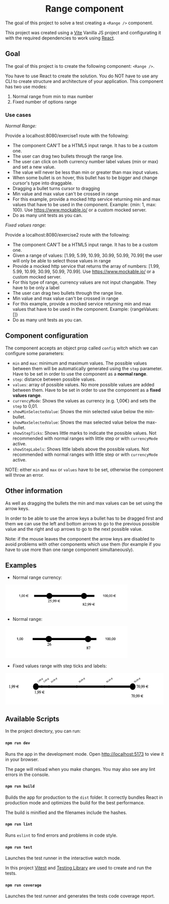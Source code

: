 <h1 align="center">Range component</h1>

The goal of this project to solve a test creating a `<Range />` component.

This project was created using a [Vite](https://vitejs.dev/) Vanilla JS project and configurating it with the required dependencies to work using [React](https://react.dev/).

## Goal

The goal of this project is to create the following component: `<Range />`.

You have to use React to create the solution.
You do NOT have to use any CLI to create structure and architecture of your application.
This component has two use modes:

1. Normal range from min to max number
2. Fixed number of options range

### Use cases

_Normal Range:_

Provide a localhost:8080/exercise1 route with the following:

- The component CAN'T be a HTML5 input range. It has to be a custom one.
- The user can drag two bullets through the range line.
- The user can click on both currency number label values (min or max) and set a
  new value.
- The value will never be less than min or greater than max input values.
- When some bullet is on hover, this bullet has to be bigger and change cursor's type
  into draggable.
- Dragging a bullet turns cursor to dragging
- Min value and max value can't be crossed in range
- For this example, provide a mocked http service returning min and max values
  that have to be used in the component. Example: {min: 1, max: 100}. Use
  https://www.mockable.io/ or a custom mocked
  server.
- Do as many unit tests as you can.

_Fixed values range:_

Provide a localhost:8080/exercise2 route with the following:

- The component CAN'T be a HTML5 input range. It has to be a custom one.
- Given a range of values: [1.99, 5.99, 10.99, 30.99, 50.99, 70.99] the user will only
  be able to select those values in range
- Provide a mocked http service that returns the array of numbers: [1.99, 5.99,
  10.99, 30.99, 50.99, 70.99]. Use https://www.mockable.io/ or a custom mocked
  server.
- For this type of range, currency values are not input changable. They have to be
  only a label
- The user can drag two bullets through the range line.
- Min value and max value can't be crossed in range
- For this example, provide a mocked service returning min and max values that
  have to be used in the component. Example: {rangeValues: []}
- Do as many unit tests as you can.

## Component configuration

The component accepts an object prop called `config` witch which we can configure some parameters:

- `min` and `max`: minimum and maximum values. The possible values between them will be automatically generated using the `step` parameter. Have to be set in order to use the component as a **normal range**.
- `step`: distance between possible values.
- `values`: array of possible values. No more possible values are added between them. Have to be set in order to use the component as a **fixed values range**.
- `currencyMode`: Shows the values as currency (e.g. 1,00€) and sets the `step` to 0,01.
- `showMinSelectedValue`: Shows the min selected value below the min-bullet.
- `showMaxSelectedValue`: Shows the max selected value below the max-bullet.
- `showStepTicks`: Shows little marks to indicate the possible values. Not recommended with normal ranges with little step or with `currencyMode` active.
- `showStepLabels`: Shows little labels above the possible values. Not recommended with normal ranges with little step or with `currencyMode` active.

NOTE: either `min` and `max` or `values` have to be set, otherwise the component will throw an error.

## Other information

As well as dragging the bullets the min and max values can be set using the arrow keys.

In order to be able to use the arrow keys a bullet has to be dragged first and them we can use the left and bottom arrows to go to the previous possible value and the right and up arrows to go to the next possible value.

Note: if the mouse leaves the component the arrow keys are disabled to avoid problems with other components which use them (for example if you have to use more than one range component simultaneously).

## Examples

- Normal range currency:

<img src="./src/assets/Normal range currency.png" height="84px" alt="Normal range currency">

- Normal range:

<img src="./src/assets/Normal range no currency.png" height="100px" alt="Normal range no currency">

- Fixed values range with step ticks and labels:

<img src="./src/assets/Fixed values range with step ticks and labels.png" height="100px" alt="Fixed values range with step ticks and labels">

## Available Scripts

In the project directory, you can run:

#### `npm run dev`

Runs the app in the development mode.
Open [http://localhost:5173](http://localhost:5173) to view it in your browser.

The page will reload when you make changes.
You may also see any lint errors in the console.

#### `npm run build`

Builds the app for production to the `dist` folder.
It correctly bundles React in production mode and optimizes the build for the best performance.

The build is minified and the filenames include the hashes.

#### `npm run lint`

Runs `eslint` to find errors and problems in code style.

#### `npm run test`

Launches the test runner in the interactive watch mode.

In this project [Vitest](https://vitest.dev/) and [Testing Library](https://testing-library.com/) are used to create and run the tests.

#### `npm run coverage`

Launches the test runner and generates the tests code coverage report.
